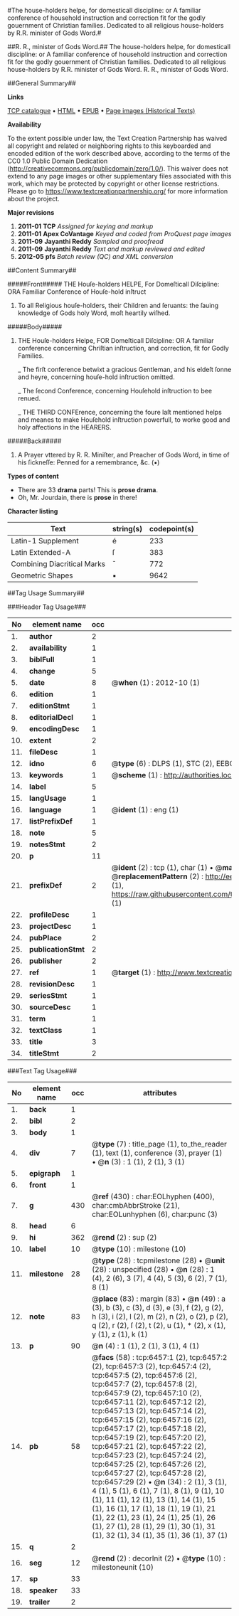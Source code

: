 #The house-holders helpe, for domesticall discipline: or A familiar conference of household instruction and correction fit for the godly gouernment of Christian families. Dedicated to all religious house-holders by R.R. minister of Gods Word.#

##R. R., minister of Gods Word.##
The house-holders helpe, for domesticall discipline: or A familiar conference of household instruction and correction fit for the godly gouernment of Christian families. Dedicated to all religious house-holders by R.R. minister of Gods Word.
R. R., minister of Gods Word.

##General Summary##

**Links**

[TCP catalogue](http://www.ota.ox.ac.uk/tcp/)  • 
[HTML](http://tei.it.ox.ac.uk/tcp/Texts-HTML/free/A10/A10304.html)  • 
[EPUB](http://tei.it.ox.ac.uk/tcp/Texts-EPUB/free/A10/A10304.epub) • 
[Page images (Historical Texts)](https://historicaltexts.jisc.ac.uk/eebo-99841843e)

**Availability**

To the extent possible under law, the Text Creation Partnership has waived all copyright and related or neighboring rights to this keyboarded and encoded edition of the work described above, according to the terms of the CC0 1.0 Public Domain Dedication (http://creativecommons.org/publicdomain/zero/1.0/). This waiver does not extend to any page images or other supplementary files associated with this work, which may be protected by copyright or other license restrictions. Please go to https://www.textcreationpartnership.org/ for more information about the project.

**Major revisions**

1. __2011-01__ __TCP__ *Assigned for keying and markup*
1. __2011-01__ __Apex CoVantage__ *Keyed and coded from ProQuest page images*
1. __2011-09__ __Jayanthi Reddy__ *Sampled and proofread*
1. __2011-09__ __Jayanthi Reddy__ *Text and markup reviewed and edited*
1. __2012-05__ __pfs__ *Batch review (QC) and XML conversion*

##Content Summary##

#####Front#####
 THE Houſe-holders HELPE, For Domeſticall Diſcipline: ORA Familiar Conference of Houſe-hold inſtruct
1. To all Religious houſe-holders, their Children and ſeruants: the ſauing knowledge of Gods holy Word, moſt heartily wiſhed.

#####Body#####

1. THE Houſe-holders Helpe, FOR Domeſticall Diſcipline: OR A familiar conference concerning Chriſtian inſtruction, and correction, fit for Godly Families.

    _ The firſt conference betwixt a gracious Gentleman, and his eldeſt ſonne and heyre, concerning houſe-hold inſtruction omitted.

    _ The ſecond Conference, concerning Houſehold inſtruction to bee renued.

    _ THE THIRD CONFErence, concerning the foure laſt mentioned helps and meanes to make Houſehold inſtruction powerfull, to worke good and holy affections in the HEARERS.

#####Back#####

1. A Prayer vttered by R. R. Miniſter, and Preacher of Gods Word, in time of his ſickneſſe: Penned for a remembrance, &c. (▪)

**Types of content**

  * There are 33 **drama** parts! This is **prose drama**.
  * Oh, Mr. Jourdain, there is **prose** in there!

**Character listing**


|Text|string(s)|codepoint(s)|
|---|---|---|
|Latin-1 Supplement|é|233|
|Latin Extended-A|ſ|383|
|Combining             Diacritical Marks|̄|772|
|Geometric Shapes|▪|9642|

##Tag Usage Summary##

###Header Tag Usage###

|No|element name|occ|attributes|
|---|---|---|---|
|1.|__author__|2||
|2.|__availability__|1||
|3.|__biblFull__|1||
|4.|__change__|5||
|5.|__date__|8| @__when__ (1) : 2012-10 (1)|
|6.|__edition__|1||
|7.|__editionStmt__|1||
|8.|__editorialDecl__|1||
|9.|__encodingDesc__|1||
|10.|__extent__|2||
|11.|__fileDesc__|1||
|12.|__idno__|6| @__type__ (6) : DLPS (1), STC (2), EEBO-CITATION (1), PROQUEST (1), VID (1)|
|13.|__keywords__|1| @__scheme__ (1) : http://authorities.loc.gov/ (1)|
|14.|__label__|5||
|15.|__langUsage__|1||
|16.|__language__|1| @__ident__ (1) : eng (1)|
|17.|__listPrefixDef__|1||
|18.|__note__|5||
|19.|__notesStmt__|2||
|20.|__p__|11||
|21.|__prefixDef__|2| @__ident__ (2) : tcp (1), char (1)  •  @__matchPattern__ (2) : ([0-9\-]+):([0-9IVX]+) (1), (.+) (1)  •  @__replacementPattern__ (2) : http://eebo.chadwyck.com/downloadtiff?vid=$1&page=$2 (1), https://raw.githubusercontent.com/textcreationpartnership/Texts/master/tcpchars.xml#$1 (1)|
|22.|__profileDesc__|1||
|23.|__projectDesc__|1||
|24.|__pubPlace__|2||
|25.|__publicationStmt__|2||
|26.|__publisher__|2||
|27.|__ref__|1| @__target__ (1) : http://www.textcreationpartnership.org/docs/. (1)|
|28.|__revisionDesc__|1||
|29.|__seriesStmt__|1||
|30.|__sourceDesc__|1||
|31.|__term__|1||
|32.|__textClass__|1||
|33.|__title__|3||
|34.|__titleStmt__|2||


###Text Tag Usage###

|No|element name|occ|attributes|
|---|---|---|---|
|1.|__back__|1||
|2.|__bibl__|2||
|3.|__body__|1||
|4.|__div__|7| @__type__ (7) : title_page (1), to_the_reader (1), text (1), conference (3), prayer (1)  •  @__n__ (3) : 1 (1), 2 (1), 3 (1)|
|5.|__epigraph__|1||
|6.|__front__|1||
|7.|__g__|430| @__ref__ (430) : char:EOLhyphen (400), char:cmbAbbrStroke (21), char:EOLunhyphen (6), char:punc (3)|
|8.|__head__|6||
|9.|__hi__|362| @__rend__ (2) : sup (2)|
|10.|__label__|10| @__type__ (10) : milestone (10)|
|11.|__milestone__|28| @__type__ (28) : tcpmilestone (28)  •  @__unit__ (28) : unspecified (28)  •  @__n__ (28) : 1 (4), 2 (6), 3 (7), 4 (4), 5 (3), 6 (2), 7 (1), 8 (1)|
|12.|__note__|83| @__place__ (83) : margin (83)  •  @__n__ (49) : a (3), b (3), c (3), d (3), e (3), f (2), g (2), h (3), i (2), l (2), m (2), n (2), o (2), p (2), q (2), r (2), ſ (2), t (2), u (1), * (2), x (1), y (1), z (1), k (1)|
|13.|__p__|90| @__n__ (4) : 1 (1), 2 (1), 3 (1), 4 (1)|
|14.|__pb__|58| @__facs__ (58) : tcp:6457:1 (2), tcp:6457:2 (2), tcp:6457:3 (2), tcp:6457:4 (2), tcp:6457:5 (2), tcp:6457:6 (2), tcp:6457:7 (2), tcp:6457:8 (2), tcp:6457:9 (2), tcp:6457:10 (2), tcp:6457:11 (2), tcp:6457:12 (2), tcp:6457:13 (2), tcp:6457:14 (2), tcp:6457:15 (2), tcp:6457:16 (2), tcp:6457:17 (2), tcp:6457:18 (2), tcp:6457:19 (2), tcp:6457:20 (2), tcp:6457:21 (2), tcp:6457:22 (2), tcp:6457:23 (2), tcp:6457:24 (2), tcp:6457:25 (2), tcp:6457:26 (2), tcp:6457:27 (2), tcp:6457:28 (2), tcp:6457:29 (2)  •  @__n__ (34) : 2 (1), 3 (1), 4 (1), 5 (1), 6 (1), 7 (1), 8 (1), 9 (1), 10 (1), 11 (1), 12 (1), 13 (1), 14 (1), 15 (1), 16 (1), 17 (1), 18 (1), 19 (1), 21 (1), 22 (1), 23 (1), 24 (1), 25 (1), 26 (1), 27 (1), 28 (1), 29 (1), 30 (1), 31 (1), 32 (1), 34 (1), 35 (1), 36 (1), 37 (1)|
|15.|__q__|2||
|16.|__seg__|12| @__rend__ (2) : decorInit (2)  •  @__type__ (10) : milestoneunit (10)|
|17.|__sp__|33||
|18.|__speaker__|33||
|19.|__trailer__|2||
